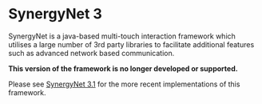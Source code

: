 # SynergyNet 3

SynergyNet is a java-based multi-touch interaction framework which utilises a large number of 3rd party libraries to facilitate additional features such as advanced network based communication.

**This version of the framework is no longer developed or supported.**

Please see [SynergyNet 3.1](https://github.com/synergynet/synergynet3.1) for the more recent implementations of this framework.

